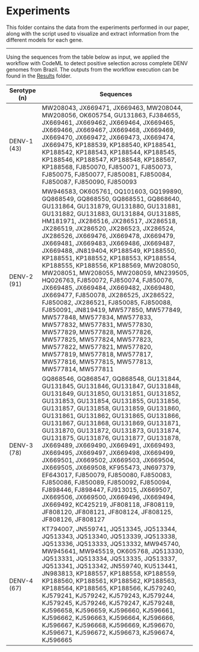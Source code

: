 # Experiments

This folder contains the data from the experiments performed in our paper, along with the script used to visualize and extract information from the different models for each gene.

---
Using the sequences from the table below as input, we applied the workflow with CodeML to detect positive selection across complete DENV genomes from Brazil. The outputs from the workflow execution can be found in the [Results](./results) folder.




 **Serotype (n)** | **Sequences**
---|---
 DENV-1 (43) | MW208043, JX669471, JX669463, MW208044, MW208056, OK605754, GU131863, FJ384655, JX669461, JX669462, JX669464, JX669465, JX669466, JX669467, JX669468, JX669469, JX669470, JX669472, JX669473, JX669474, JX669475, KP188539, KP188540, KP188541, KP188542, KP188543, KP188544, KP188545, KP188546, KP188547, KP188548, KP188567, KP188568, FJ850070, FJ850071, FJ850073, FJ850075, FJ850077, FJ850081, FJ850084, FJ850087, FJ850090, FJ850093 
 DENV-2 (91) | MW946583, OK605761, OQ101603, GQ199890, GQ868549, GQ868550, GQ868551, GQ868640, GU131864, GU131879, GU131880, GU131881, GU131882, GU131883, GU131884, GU131885, HM181971, JX286516, JX286517, JX286518, JX286519, JX286520, JX286523, JX286524, JX286526, JX669476, JX669478, JX669479, JX669481, JX669483, JX669486, JX669487, JX669488, JN819404, KP188549, KP188550, KP188551, KP188552, KP188553, KP188554, KP188555, KP188556, KP188569, MW208050, MW208051, MW208055, MW208059, MN239505, HQ026763, FJ850072, FJ850074, FJ850076, JX669485, JX669484, JX669482, JX669480, JX669477, FJ850078, JX286525, JX286522, FJ850082, JX286521, FJ850085, FJ850088, FJ850091, JN819419, MW577850, MW577849, MW577848, MW577834, MW577833, MW577832, MW577831, MW577830, MW577829, MW577828, MW577826, MW577825, MW577824, MW577823, MW577822, MW577821, MW577820, MW577819, MW577818, MW577817, MW577816, MW577815, MW577813, MW577814, MW577811 
 DENV-3 (78) | GQ868546, GQ868547, GQ868548, GU131844, GU131845, GU131846, GU131847, GU131848, GU131849, GU131850, GU131851, GU131852, GU131853, GU131854, GU131855, GU131856, GU131857, GU131858, GU131859, GU131860, GU131861, GU131862, GU131865, GU131866, GU131867, GU131868, GU131869, GU131871, GU131870, GU131872, GU131873, GU131874, GU131875, GU131876, GU131877, GU131878, JX669489, JX669490, JX669491, JX669493, JX669495, JX669497, JX669498, JX669499, JX669501, JX669502, JX669503, JX669504, JX669505, JX669508, KF955473, JN697379, EF643017, FJ850079, FJ850080, FJ850083, FJ850086, FJ850089, FJ850092, FJ850094, FJ898446, FJ898447, FJ913015, JX669507, JX669506, JX669500, JX669496, JX669494, JX669492, KC425219, JF808118, JF808119, JF808120, JF808121, JF808124, JF808125, JF808126, JF808127 
 DENV-4 (67) | KT794007, JN559741, JQ513345, JQ513344, JQ513343, JQ513340, JQ513339, JQ513338, JQ513336, JQ513333, JQ513332, MW945740, MW945641, MW945519, OK605768, JQ513330, JQ513331, JQ513334, JQ513335, JQ513337, JQ513341, JQ513342, JN559740, KU513441, JN983813, KP188557, KP188558, KP188559, KP188560, KP188561, KP188562, KP188563, KP188564, KP188565, KP188566, KJ579240, KJ579241, KJ579242, KJ579243, KJ579244, KJ579245, KJ579246, KJ579247, KJ579248, KJ596658, KJ596659, KJ596660, KJ596661, KJ596662, KJ596663, KJ596664, KJ596666, KJ596667, KJ596668, KJ596669, KJ596670, KJ596671, KJ596672, KJ596673, KJ596674, KJ596665 
